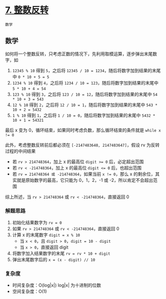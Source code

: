 # [7. 整数反转](https://leetcode-cn.com/problems/reverse-integer/solution/zheng-shu-fan-zhuan-by-leetcode-solution-bccn/)

`数学`

## 数学

如何将一个整数反转，只考虑正数的情况下，先利用取模运算，逐步弹出末尾数字，如

1. `12345 % 10` 得到 `5`，之后将 `12345 / 10 = 1234`，随后将数字加到结果的末尾中 `0 * 10 + 5 = 5`
2. `1234 % 10` 得到 `4`，之后将 `1234 / 10 = 123`，随后将数字加到结果的末尾中 `5 * 10 + 4 = 54`
3. `123 % 10` 得到 `3`，之后将 `123 / 10 = 12`，随后将数字加到结果的末尾中 `54 * 10 + 3 = 543`
4. `12 % 10` 得到 `2`，之后将 `12 / 10 = 1`，随后将数字加到结果的末尾中 `543 * 10 + 2 = 5432`
5. `1 % 10` 得到 `1`，之后将 `1 / 10 = 0`，随后将数字加到结果的末尾中 `5432 * 10 + 1 = 54321`

最后 x 变为 0，循环结束，如果同时考虑负数，那么循环结束的条件就是 `while x != 0`

此外，考虑整数反转前后都必须在 `[-2147483648, 2147483647]`，假设 rv 为反转过程的中间结果

- 若 `rv > 214748364`，加上 x 的最高位 `digit >= 0` 后，必定超出范围
- 若 `rv < -214748364`，加上 x 的最高位 `digit <= 0` 后，也超出范围
- 若 `rv = 214748364 或 -214748364`，如果当前 `x != 0`，那么 x 的剩余位，其实就是原始数字的最高，它只能为 0，1，2，-1 或 -2，所以肯定不会超出范围

综上所述，当 `rv > 214748364` 或 `rv < -214748364`，直接返回 0

### 解题思路

1. 初始化结果数字为 `rv = 0`
2. 如果 `rv > 214748364` 或 `rv < -214748364`，直接返回 0
3. 计算 x 的末尾数字  `digit = x % 10`
    - 当 `x < 0`，且 `digit > 0`，`digit = 10 - digit`
    - 当 `x > 0`，直接返回 digit
4. 将数字加入结果数字的末尾 `rv = rv * 10 + digit`
5. 弹出末尾数字后的 `x = (x - digit) // 10`

### 复杂度

- 时间复杂度：O(log|x|) log|x| 为十进制的位数
- 空间复杂度：O(1)
